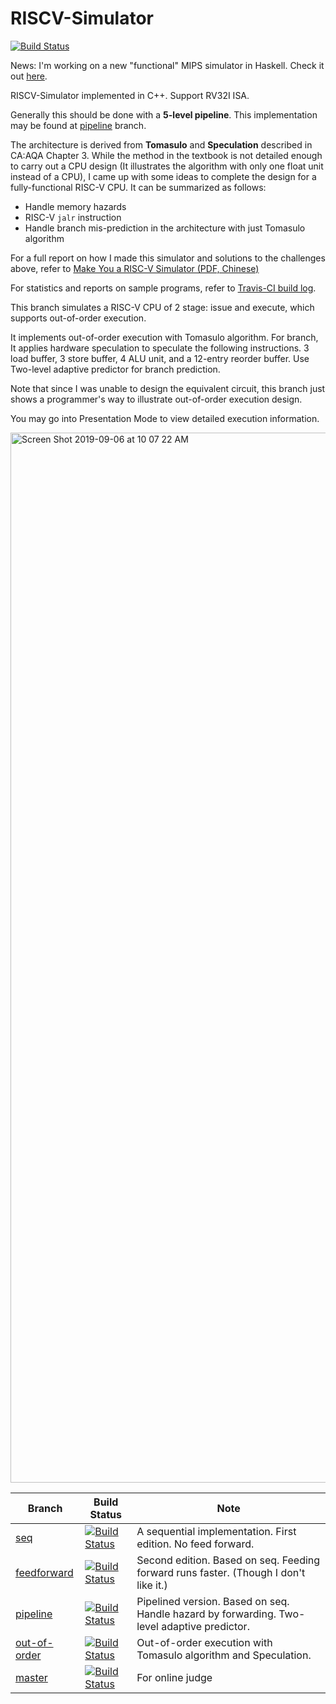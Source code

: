 # RISCV-Simulator

[![Build Status](https://travis-ci.com/skyzh/RISCV-Simulator.svg?branch=out-of-order)](https://travis-ci.com/skyzh/RISCV-Simulator)

News: I'm working on a new "functional" MIPS simulator in Haskell. Check it out [here](https://github.com/skyzh/mips-simulator).

RISCV-Simulator implemented in C++. Support RV32I ISA.

Generally this should be done with a **5-level pipeline**. This implementation may be found at [pipeline](https://github.com/skyzh/RISCV-Simulator/tree/pipeline) branch.

The architecture is derived from **Tomasulo** and **Speculation** described in CA:AQA Chapter 3. While the method in the textbook is not detailed enough to carry out a CPU design (It illustrates the algorithm with only one float unit instead of a CPU), I came up with some ideas to complete the design for a fully-functional RISC-V CPU. It can be summarized as follows:

* Handle memory hazards
* RISC-V `jalr` instruction
* Handle branch mis-prediction in the architecture with just Tomasulo algorithm

For a full report on how I made this simulator and solutions to the challenges above, refer to [Make You a RISC-V Simulator (PDF, Chinese)](https://github.com/skyzh/RISCV-Simulator/files/3389385/make-you-a-riscv-simulator.final.2.pdf)

For statistics and reports on sample programs, refer to [Travis-CI build log](https://travis-ci.com/github/skyzh/RISCV-Simulator).

This branch simulates a RISC-V CPU of 2 stage: issue and execute, 
which supports out-of-order execution.

It implements out-of-order execution with Tomasulo algorithm. 
For branch, It applies hardware speculation to speculate the following
instructions. 3 load buffer, 3 store buffer, 4 ALU unit, and a 12-entry 
reorder buffer. Use Two-level adaptive predictor for branch prediction.

Note that since I was unable to design the equivalent circuit, this branch 
just shows a programmer's way to illustrate out-of-order execution design.

You may go into Presentation Mode to view detailed execution information.

<img width="1680" alt="Screen Shot 2019-09-06 at 10 07 22 AM" src="https://user-images.githubusercontent.com/4198311/64395894-5dd9d080-d08e-11e9-8b7c-888b3018f431.png">


| Branch        |  Build Status | Note |
| ------------- | ------------- | ------------- |
| [seq](https://github.com/skyzh/RISCV-Simulator/tree/seq)  | [![Build Status](https://travis-ci.com/skyzh/RISCV-Simulator.svg?branch=seq)](https://travis-ci.com/skyzh/RISCV-Simulator)  | A sequential implementation. First edition. No feed forward. |
| [feedforward](https://github.com/skyzh/RISCV-Simulator/tree/feedforward)  | [![Build Status](https://travis-ci.com/skyzh/RISCV-Simulator.svg?branch=feedforward)](https://travis-ci.com/skyzh/RISCV-Simulator)  | Second edition. Based on seq. Feeding forward runs faster. (Though I don't like it.) |
| [pipeline](https://github.com/skyzh/RISCV-Simulator/tree/pipeline)  | [![Build Status](https://travis-ci.com/skyzh/RISCV-Simulator.svg?branch=pipeline)](https://travis-ci.com/skyzh/RISCV-Simulator)  | Pipelined version. Based on seq. Handle hazard by forwarding. Two-level adaptive predictor. |
| [out-of-order](https://github.com/skyzh/RISCV-Simulator/tree/out-of-order)  | [![Build Status](https://travis-ci.com/skyzh/RISCV-Simulator.svg?branch=out-of-order)](https://travis-ci.com/skyzh/RISCV-Simulator)  | Out-of-order execution with Tomasulo algorithm and Speculation. |
| [master](https://github.com/skyzh/RISCV-Simulator/tree/master)  | [![Build Status](https://travis-ci.com/skyzh/RISCV-Simulator.svg?branch=master)](https://travis-ci.com/skyzh/RISCV-Simulator)  | For online judge |
